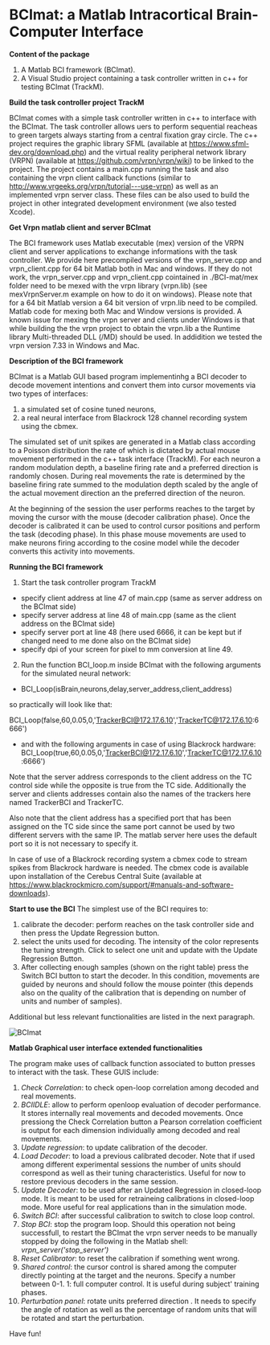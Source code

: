 # BCImat: a Matlab Intracortical Brain-Computer Interface

**Content of the package**

1. A Matlab BCI framework (BCImat).
2. A Visual Studio project containing a task controller written in c++ for testing BCImat (TrackM).

**Build the task controller project TrackM**

BCImat comes with a simple task controller written in c++ to interface with the BCImat. The task controller allows uers to perform sequential reacheas to green targets always starting from a central fixation gray circle.
The c++ project requires the graphic library SFML (available at https://www.sfml-dev.org/download.php) and the virtual reality peripheral network library (VRPN) (available at https://github.com/vrpn/vrpn/wiki) to be linked to the project. 
The project contains a main.cpp running the task and also containing the vrpn client callback functions (similar to http://www.vrgeeks.org/vrpn/tutorial---use-vrpn) as well as an implemented vrpn server class. These files can be also used to build the project in other integrated development environment (we also tested Xcode). 


**Get Vrpn matlab client and server BCImat**

The BCI framework uses Matlab executable (mex) version of the VRPN client and server applications to exchange informations with the task controller. We provide here precompiled versions of the vrpn_serve.cpp and  vrpn_client.cpp for 64 bit Matlab both in Mac and windows. If they do not work, the vrpn_server.cpp and vrpn_client.cpp cointained in ./BCI-mat/mex folder need to be mexed with the vrpn library (vrpn.lib) (see mexVrpnServer.m example on how to do it on windows). Please note that for a 64 bit Matlab version a 64 bit version of vrpn.lib need to be compiled. 
Matlab code for mexing both Mac and Window versions is provided. A known issue for mexing the vrpn server and clients under Windows is that while building the the vrpn project to obtain the vrpn.lib a the Runtime library  Multi-threaded DLL (/MD) should be used. In addidition we tested the vrpn version 7.33 in Windows and Mac. 

**Description of the BCI framework**

BCImat is a Matlab GUI based program implementinhg a BCI decoder to decode movement intentions and convert them into cursor movements via two types of interfaces:
1. a simulated set of cosine tuned neurons,
2. a real neural interface from Blackrock 128 channel recording system using the cbmex.

The simulated set of unit spikes are generated in a Matlab class according to a Poisson distribution the rate of which is dictated by actual mouse movement performed in the c++ task interface (TrackM).
For each neuron a random modulation depth, a baseline firing rate and a preferred direction is randomly chosen. During real movements the rate is determined by the baseline firing rate summed to  the modulation depth scaled by the angle of the actual movement direction an the preferred direction of the neuron.

At the beginning of the session the user performs reaches to the target by moving the cursor with the mouse (decoder calibration phase). Once the decoder is calibrated it can be used to control cursor positions and perform the task (decoding phase). In this phase mouse movements are used to make neurons firing according to the cosine model while the decoder converts this activity into movements. 


**Running the BCI framework**

1. Start the task controller program TrackM

* specify client address at line 47 of main.cpp (same as server address on the BCImat side)
* specify server address at line 48 of main.cpp (same as the client address on the BCImat side)
* specify server port at line 48 (here used 6666, it can be kept but if changed need to me done also on the BCImat side)
* specify dpi of your screen for pixel to mm conversion at line 49.
 
2. Run the function BCI_loop.m inside BCImat with the following arguments for the simulated neural network:

* BCI_Loop(isBrain,neurons,delay,server_address,client_address)

so practically will look like that:

BCI_Loop(false,60,0.05,0,'TrackerBCI@172.17.6.10','TrackerTC@172.17.6.10:6666')


* and with the following arguments in case of using Blackrock hardware:
BCI_Loop(true,60,0.05,0,'TrackerBCI@172.17.6.10','TrackerTC@172.17.6.10:6666')

Note that the server address corresponds to the client address on the TC control side while the opposite is true from the TC side. Additionally the server and clients addresses contain also the names of the trackers here named TrackerBCI and TrackerTC.

Also note that the client address has a specified port that has been assigned on the TC side since the same port cannot be used by two different servers with the same IP. The matlab server here uses the default port so it is not necessary to specify it. 

In case of use of a Blackrock recording system a cbmex code to stream spikes from Blackrock hardware is needed. The cbmex code is available upon installation of the Cerebus Central Suite (available at https://www.blackrockmicro.com/support/#manuals-and-software-downloads).

**Start to use the BCI**
The simplest use of the BCI requires to:
1. calibrate the decoder: perform reaches on the task controller side and then press the Update Regression button.
2. select the units used for decoding. The intensity of the color represents the tuning strength. Click to select one unit and update with the Update Regression Button.
3. After collecting enough samples (shown on the right table) press the Switch BCI button to start the decoder. In this condition, movements are guided by neurons and should follow the mouse pointer (this depends also on the quality of the calibration that is depending on number of units and number of samples). 

Additional but less relevant functionalities are listed in the next paragraph.

![BCImat](https://user-images.githubusercontent.com/40661882/125582844-48d7406e-c0f1-404a-8047-a63615ed8ab2.png)

**Matlab Graphical user interface extended functionalities**

The program make uses of callback function associated to button presses to interact with the task.
These GUIS include:
1) *Check Correlation*: to check open-loop correlation among decoded and real movements.
2) *BCIIDLE*: allow to perform openloop evaluation of decoder performance. It stores internally real movements and decoded movements. Once pressiong the Check Correlation button a Pearson correlation coefficient is output for each dimension individually among decoded and real movements.
3) *Update regression*: to update calibration of the decoder.
4) *Load Decoder*: to load a previous calibrated decoder. Note that if used among different experimental sessions
the number of units should correspond as well as their tuning characteristics. Useful for now to restore previous decoders in the same session.
5) *Update Decoder*: to be used after an Updated Regression in closed-loop mode. It is meant to be used 
for retraineing calibrations in closed-loop mode. More useful for real applications than in the simulation mode.  
6) *Switch BCI*: after successful calibration to switch to close loop control.
7) *Stop BCI*: stop the program loop. Should this operation not being successfull, to restart the BCImat the vrpn server needs to be manually stopped by doing the following in the Matlab shell:  *vrpn_server('stop_server')*
8) *Reset Calibrator*: to reset the calibration if something went wrong. 
9) *Shared control*: the cursor control is shared among the computer directly pointing at the target and the neurons. Specify a number between 0-1. 1: full computer control. It is useful during subject' training phases.
11) *Perturbation panel*: rotate units preferred direction . It needs to specify the angle of rotation as well as the percentage of random units that will be rotated and start the perturbation. 
  
  Have fun!





